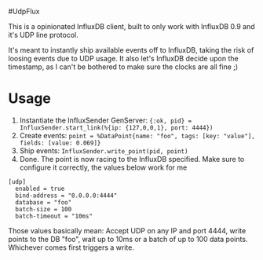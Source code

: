 #UdpFlux

This is a opinionated InfluxDB client, built to only work with InfluxDB 0.9 and it's UDP line protocol.

It's meant to instantly ship available events off to InfluxDB, taking the risk of loosing events due to UDP usage. It also let's InfluxDB decide upon the timestamp, as I can't be bothered to make sure the clocks are all fine ;)

# Usage

1. Instantiate the InfluxSender GenServer: `{:ok, pid} = InfluxSender.start_link(%{ip: {127,0,0,1}, port: 4444})`
2. Create events: `point = %DataPoint{name: "foo", tags: [key: "value"], fields: [value: 0.069]}`
3.  Ship events: `InfluxSender.write_point(pid, point)`
4. Done. The point is now racing to the InfluxDB specified. Make sure to configure it correctly, the values below work for me

```
[udp]
  enabled = true
  bind-address = "0.0.0.0:4444"
  database = "foo"
  batch-size = 100
  batch-timeout = "10ms"
```

Those values basically mean: Accept UDP on any IP and port 4444, write points to the DB "foo", wait up to 10ms or a batch of up to 100 data points. Whichever comes first triggers a write.
